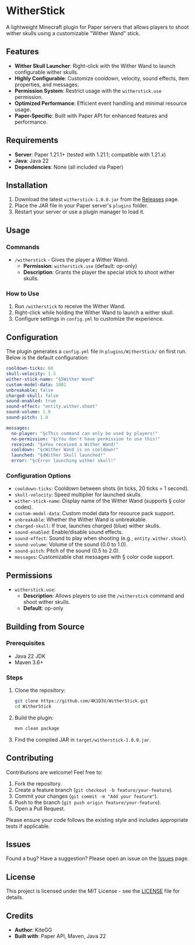 # WitherStick

A lightweight Minecraft plugin for Paper servers that allows players to shoot wither skulls using a customizable "Wither Wand" stick.

## Features

- **Wither Skull Launcher**: Right-click with the Wither Wand to launch configurable wither skulls.
- **Highly Configurable**: Customize cooldown, velocity, sound effects, item properties, and messages.
- **Permission System**: Restrict usage with the `witherstick.use` permission.
- **Optimized Performance**: Efficient event handling and minimal resource usage.
- **Paper-Specific**: Built with Paper API for enhanced features and performance.

## Requirements

- **Server**: Paper 1.21.1+ (tested with 1.21.1; compatible with 1.21.x)
- **Java**: Java 22
- **Dependencies**: None (all included via Paper)

## Installation

1. Download the latest `witherstick-1.0.0.jar` from the [Releases](https://github.com/4K1D3V/WitherStick/releases) page.
2. Place the JAR file in your Paper server's `plugins` folder.
3. Restart your server or use a plugin manager to load it.

## Usage

### Commands
- `/witherstick` - Gives the player a Wither Wand.
  - **Permission**: `witherstick.use` (default: op-only)
  - **Description**: Grants the player the special stick to shoot wither skulls.

### How to Use
1. Run `/witherstick` to receive the Wither Wand.
2. Right-click while holding the Wither Wand to launch a wither skull.
3. Configure settings in `config.yml` to customize the experience.

## Configuration

The plugin generates a `config.yml` file in `plugins/WitherStick/` on first run. Below is the default configuration:

```yaml
cooldown-ticks: 60
skull-velocity: 1.5
wither-stick-name: "§5Wither Wand"
custom-model-data: 1001
unbreakable: false
charged-skull: false
sound-enabled: true
sound-effect: "entity.wither.shoot"
sound-volume: 1.0
sound-pitch: 1.0

messages:
  no-player: "§cThis command can only be used by players!"
  no-permission: "§cYou don't have permission to use this!"
  received: "§aYou received a Wither Wand!"
  cooldown: "§cWither Wand is on cooldown!"
  launched: "§dWither Skull launched!"
  error: "§cError launching wither skull!"
```

### Configuration Options
- `cooldown-ticks`: Cooldown between shots (in ticks, 20 ticks = 1 second).
- `skull-velocity`: Speed multiplier for launched skulls.
- `wither-stick-name`: Display name of the Wither Wand (supports § color codes).
- `custom-model-data`: Custom model data for resource pack support.
- `unbreakable`: Whether the Wither Wand is unbreakable.
- `charged-skull`: If true, launches charged (blue) wither skulls.
- `sound-enabled`: Enable/disable sound effects.
- `sound-effect`: Sound to play when shooting (e.g., `entity.wither.shoot`).
- `sound-volume`: Volume of the sound (0.0 to 1.0).
- `sound-pitch`: Pitch of the sound (0.5 to 2.0).
- `messages`: Customizable chat messages with § color code support.

## Permissions

- `witherstick.use`:
    - **Description**: Allows players to use the `/witherstick` command and shoot wither skulls.
    - **Default**: op-only

## Building from Source

### Prerequisites
- Java 22 JDK
- Maven 3.6+

### Steps
1. Clone the repository:
   ```bash
   git clone https://github.com/4K1D3V/WitherStick.git
   cd WitherStick
   ```
2. Build the plugin:
   ```bash
   mvn clean package
   ```
3. Find the compiled JAR in `target/witherstick-1.0.0.jar`.

## Contributing

Contributions are welcome! Feel free to:
1. Fork the repository.
2. Create a feature branch (`git checkout -b feature/your-feature`).
3. Commit your changes (`git commit -m "Add your feature"`).
4. Push to the branch (`git push origin feature/your-feature`).
5. Open a Pull Request.

Please ensure your code follows the existing style and includes appropriate tests if applicable.

## Issues

Found a bug? Have a suggestion? Please open an issue on the [Issues](https://github.com/4K1D3V/WitherStick/issues) page.

## License

This project is licensed under the MIT License - see the [LICENSE](LICENSE) file for details.

## Credits

- **Author**: KiteGG
- **Built with**: Paper API, Maven, Java 22
